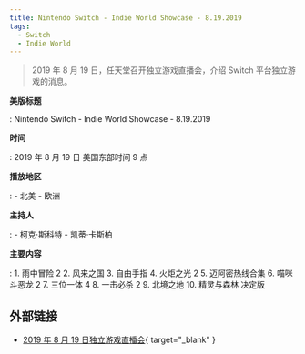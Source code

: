 ```yaml
---
title: Nintendo Switch - Indie World Showcase - 8.19.2019
tags:
  - Switch
  - Indie World
---
```


> 2019 年 8 月 19 日，任天堂召开独立游戏直播会，介绍 Switch 平台独立游戏的消息。

**美版标题**

:   Nintendo Switch - Indie World Showcase - 8.19.2019

**时间**

:   2019 年 8 月 19 日 美国东部时间 9 点

**播放地区**

:   - 北美
    - 欧洲

**主持人**

:   - 柯克·斯科特
    - 凯蒂·卡斯柏

**主要内容**

:   1. 雨中冒险 2
    2. 风来之国
    3. 自由手指
    4. 火炬之光 2
    5. 迈阿密热线合集
    6. 喵咪斗恶龙 2
    7. 三位一体 4
    8. 一击必杀 2
    9. 北境之地
    10. 精灵与森林 决定版

## 外部链接

- [2019 年 8 月 19 日独立游戏直播会](https://www.bilibili.com/video/BV1Ev411b7tT/){ target="_blank" }
